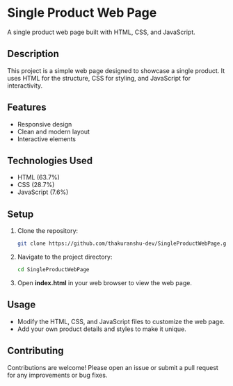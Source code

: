 # Single Product Web Page

A single product web page built with HTML, CSS, and JavaScript.

## Description

This project is a simple web page designed to showcase a single product. It uses HTML for the structure, CSS for styling, and JavaScript for interactivity.

## Features

- Responsive design
- Clean and modern layout
- Interactive elements

## Technologies Used

- HTML (63.7%)
- CSS (28.7%)
- JavaScript (7.6%)

## Setup

1. Clone the repository:
   ```bash
   git clone https://github.com/thakuranshu-dev/SingleProductWebPage.git

2. Navigate to the project directory:
   ```bash
   cd SingleProductWebPage

3. Open **index.html** in your web browser to view the web page.

## Usage

- Modify the HTML, CSS, and JavaScript files to customize the web page.
- Add your own product details and styles to make it unique.

## Contributing

Contributions are welcome! Please open an issue or submit a pull request for any improvements or bug fixes.

